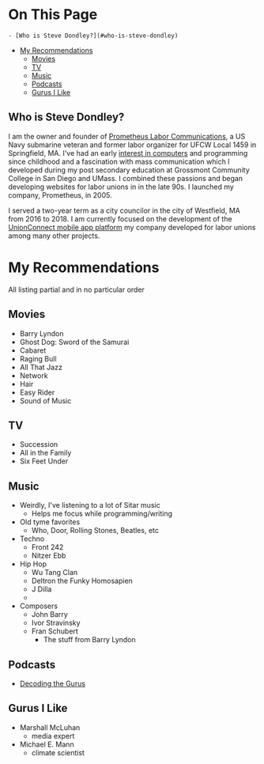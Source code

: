 # On This Page

    - [Who is Steve Dondley?](#who-is-steve-dondley)
- [My Recommendations](#my-recommendations)
    - [Movies](#movies)
    - [TV](#tv)
    - [Music](#music)
    - [Podcasts](#podcasts)
    - [Gurus I Like](#gurus-i-like)

## Who is Steve Dondley?
I am the owner and founder of [Prometheus Labor
Communications](http://prometheuslabor.com), a US Navy submarine veteran
and former labor organizer for UFCW Local 1459 in Springfield, MA. I've had an early
[interest in computers](https://steve.dondley.com/Tech-stuff/#computer-hardware) and programming since childhood and a fascination with
mass communication which I developed during my post secondary education at
Grossmont Community College in San Diego and UMass. I combined these passions and
began developing websites for labor unions in in the late 90s. I launched my
company, Prometheus, in 2005.

I served a two-year term as a city councilor in the city of Westfield, MA from
2016 to 2018. I am currently focused on the development of the [UnionConnect
mobile app platform](https://unionconnect.com) my company developed for labor
unions among many other projects.

# My Recommendations

All listing partial and in no particular order

## Movies
* Barry Lyndon
* Ghost Dog: Sword of the Samurai
* Cabaret
* Raging Bull
* All That Jazz
* Network
* Hair
* Easy Rider
* Sound of Music

## TV
* Succession
* All in the Family
* Six Feet Under

## Music
* Weirdly, I've listening to a lot of Sitar music
    * Helps me focus while programming/writing 
* Old tyme favorites
    * Who, Door, Rolling Stones, Beatles, etc 
* Techno
    * Front 242 
    * Nitzer Ebb
* Hip Hop
    * Wu Tang Clan 
    * Deltron the Funky Homosapien
    * J Dilla
    * 
* Composers
    * John Barry 
    * Ivor Stravinsky
    * Fran Schubert
        * The stuff from Barry Lyndon 
         
## Podcasts
* [Decoding the Gurus](Decoding-the-Gurus)

## Gurus I Like
* Marshall McLuhan
    * media expert 
* Michael E. Mann
    * climate scientist 

